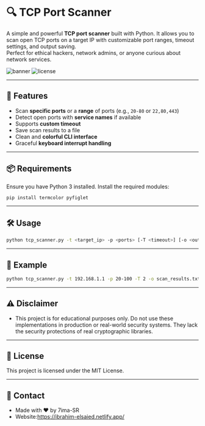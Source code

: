 # 🔍 TCP Port Scanner

A simple and powerful **TCP port scanner** built with Python. It allows you to scan open TCP ports on a target IP with customizable port ranges, timeout settings, and output saving.  
Perfect for ethical hackers, network admins, or anyone curious about network services.

![banner](https://img.shields.io/badge/Built%20With-Python-blue?style=flat-square)
![license](https://img.shields.io/badge/License-MIT-green?style=flat-square)

---

## 🚀 Features

- Scan **specific ports** or a **range** of ports (e.g., `20-80` or `22,80,443`)
- Detect open ports with **service names** if available
- Supports **custom timeout**
- Save scan results to a file
- Clean and **colorful CLI interface**
- Graceful **keyboard interrupt handling**

---

## 📦 Requirements

Ensure you have Python 3 installed. Install the required modules:

```bash
pip install termcolor pyfiglet
```

---

## 🛠️ Usage

```bash
python tcp_scanner.py -t <target_ip> -p <ports> [-T <timeout>] [-o <output_file>]
```

---

## 📂 Example

```bash
python tcp_scanner.py -t 192.168.1.1 -p 20-100 -T 2 -o scan_results.txt
```

---

## ⚠️ Disclaimer

- This project is for educational purposes only. Do not use these implementations in production or real-world security systems. They lack the security protections of real cryptographic libraries.

---

## 📜 License

This project is licensed under the MIT License.

---

## 📧 Contact

- Made with ❤️ by 7ima-SR
- Website:https://ibrahim-elsaied.netlify.app/

